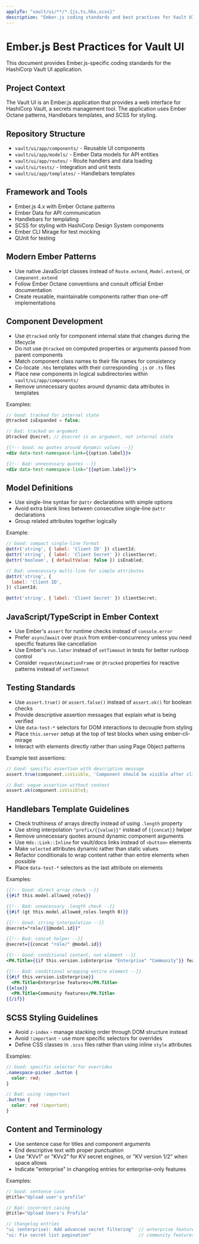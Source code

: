```yaml
---
applyTo: "vault/ui/**/*.{js,ts,hbs,scss}"
description: "Ember.js coding standards and best practices for Vault UI"
---
```


# Ember.js Best Practices for Vault UI

This document provides Ember.js-specific coding standards for the HashiCorp Vault UI application.

## Project Context
The Vault UI is an Ember.js application that provides a web interface for HashiCorp Vault, a secrets management tool. The application uses Ember Octane patterns, Handlebars templates, and SCSS for styling.

## Repository Structure
- `vault/ui/app/components/` - Reusable UI components  
- `vault/ui/app/models/` - Ember Data models for API entities
- `vault/ui/app/routes/` - Route handlers and data loading
- `vault/ui/tests/` - Integration and unit tests
- `vault/ui/app/templates/` - Handlebars templates

## Framework and Tools
- Ember.js 4.x with Ember Octane patterns
- Ember Data for API communication  
- Handlebars for templating
- SCSS for styling with HashiCorp Design System components
- Ember CLI Mirage for test mocking
- QUnit for testing

## Modern Ember Patterns
- Use native JavaScript classes instead of `Route.extend`, `Model.extend`, or `Component.extend`
- Follow Ember Octane conventions and consult official Ember documentation
- Create reusable, maintainable components rather than one-off implementations

## Component Development
- Use `@tracked` only for component internal state that changes during the lifecycle
- Do not use `@tracked` on computed properties or arguments passed from parent components
- Match component class names to their file names for consistency
- Co-locate `.hbs` templates with their corresponding `.js` or `.ts` files
- Place new components in logical subdirectories within `vault/ui/app/components/`
- Remove unnecessary quotes around dynamic data attributes in templates

Examples:
```javascript
// Good: tracked for internal state
@tracked isExpanded = false;

// Bad: tracked on argument
@tracked @secret; // @secret is an argument, not internal state
```

```handlebars
{{!-- Good: no quotes around dynamic values --}}
<div data-test-namespace-link={{option.label}}>

{{!-- Bad: unnecessary quotes --}}
<div data-test-namespace-link="{{option.label}}">
```

## Model Definitions
- Use single-line syntax for `@attr` declarations with simple options
- Avoid extra blank lines between consecutive single-line `@attr` declarations
- Group related attributes together logically

Example:
```javascript
// Good: compact single-line format
@attr('string', { label: 'Client ID' }) clientId;
@attr('string', { label: 'Client Secret' }) clientSecret;
@attr('boolean', { defaultValue: false }) isEnabled;

// Bad: unnecessary multi-line for simple attributes
@attr('string', {
  label: 'Client ID',
}) clientId;

@attr('string', { label: 'Client Secret' }) clientSecret;
```

## JavaScript/TypeScript in Ember Context
- Use Ember's `assert` for runtime checks instead of `console.error`
- Prefer `async`/`await` over `@task` from ember-concurrency unless you need specific features like cancellation
- Use Ember's `run.later` instead of `setTimeout` in tests for better runloop control
- Consider `requestAnimationFrame` or `@tracked` properties for reactive patterns instead of `setTimeout`

## Testing Standards
- Use `assert.true()` or `assert.false()` instead of `assert.ok()` for boolean checks
- Provide descriptive assertion messages that explain what is being verified
- Use `data-test-*` selectors for DOM interactions to decouple from styling
- Place `this.server` setup at the top of test blocks when using ember-cli-mirage
- Interact with elements directly rather than using Page Object patterns

Example test assertions:
```javascript
// Good: specific assertion with descriptive message
assert.true(component.isVisible, 'Component should be visible after clicking toggle');

// Bad: vague assertion without context
assert.ok(component.isVisible);
```

## Handlebars Template Guidelines
- Check truthiness of arrays directly instead of using `.length` property
- Use string interpolation `"prefix/{{value}}"` instead of `{{concat}}` helper  
- Remove unnecessary quotes around dynamic component arguments
- Use `Hds::Link::Inline` for vault/docs links instead of `<button>` elements
- Make `selected` attributes dynamic rather than static values
- Refactor conditionals to wrap content rather than entire elements when possible
- Place `data-test-*` selectors as the last attribute on elements

Examples:
```handlebars
{{!-- Good: direct array check --}}
{{#if this.model.allowed_roles}}

{{!-- Bad: unnecessary .length check --}}
{{#if (gt this.model.allowed_roles.length 0)}}

{{!-- Good: string interpolation --}}
@secret="role/{{@model.id}}"

{{!-- Bad: concat helper --}}
@secret={{concat "role/" @model.id}}

{{!-- Good: conditional content, not element --}}
<PH.Title>{{if this.version.isEnterprise "Enterprise" "Community"}} features</PH.Title>

{{!-- Bad: conditional wrapping entire element --}}
{{#if this.version.isEnterprise}}
  <PH.Title>Enterprise features</PH.Title>
{{else}}
  <PH.Title>Community features</PH.Title>
{{/if}}
```

## SCSS Styling Guidelines
- Avoid `z-index` - manage stacking order through DOM structure instead
- Avoid `!important` - use more specific selectors for overrides
- Define CSS classes in `.scss` files rather than using inline `style` attributes

Examples:
```scss
// Good: specific selector for overrides
.namespace-picker .button {
  color: red;
}

// Bad: using !important
.button {
  color: red !important;
}
```

## Content and Terminology
- Use sentence case for titles and component arguments
- End descriptive text with proper punctuation
- Use "KVv1" or "KVv2" for KV secret engines, or "KV version 1/2" when space allows
- Indicate "enterprise" in changelog entries for enterprise-only features

Examples:
```javascript
// Good: sentence case
@title="Upload user's profile"

// Bad: incorrect casing  
@title="Upload Users's Profile"

// Changelog entries
"ui (enterprise): Add advanced secret filtering"  // enterprise features
"ui: Fix secret list pagination"                  // community features
```


